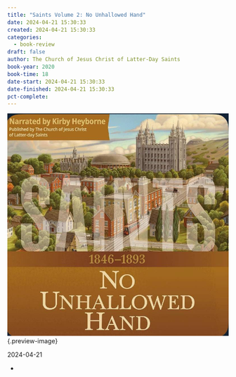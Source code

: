 ```yaml
---
title: "Saints Volume 2: No Unhallowed Hand"
date: 2024-04-21 15:30:33
created: 2024-04-21 15:30:33
categories:
  - book-review
draft: false
author: The Church of Jesus Christ of Latter-Day Saints
book-year: 2020
book-time: 18
date-start: 2024-04-21 15:30:33
date-finished: 2024-04-21 15:30:33
pct-complete:
---
```


![Saints Volume 2: No Unhallowed Hand](../img/book-saints-volume-2-no-unhallowed-hand.jpeg){.preview-image}






2024-04-21

- 
